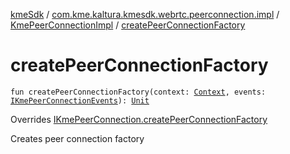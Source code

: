 [kmeSdk](../../index.md) / [com.kme.kaltura.kmesdk.webrtc.peerconnection.impl](../index.md) / [KmePeerConnectionImpl](index.md) / [createPeerConnectionFactory](./create-peer-connection-factory.md)

# createPeerConnectionFactory

`fun createPeerConnectionFactory(context: `[`Context`](https://developer.android.com/reference/android/content/Context.html)`, events: `[`IKmePeerConnectionEvents`](../../com.kme.kaltura.kmesdk.webrtc.peerconnection/-i-kme-peer-connection-events/index.md)`): `[`Unit`](https://kotlinlang.org/api/latest/jvm/stdlib/kotlin/-unit/index.html)

Overrides [IKmePeerConnection.createPeerConnectionFactory](../../com.kme.kaltura.kmesdk.webrtc.peerconnection/-i-kme-peer-connection/create-peer-connection-factory.md)

Creates peer connection factory

